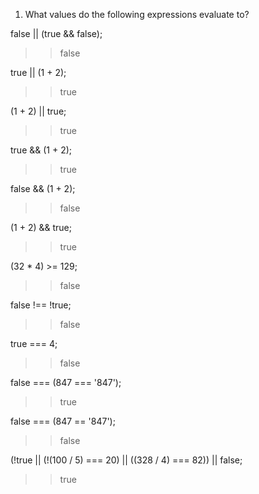 1. What values do the following expressions evaluate to?

false || (true && false);

> > false

true || (1 + 2);

> > true

(1 + 2) || true;

> > true

true && (1 + 2);

> > true

false && (1 + 2);

> > false

(1 + 2) && true;

> > true

(32 \* 4) >= 129;

> > false

false !== !true;

> > false

true === 4;

> > false

false === (847 === '847');

> > true

false === (847 == '847');

> > false

(!true || (!(100 / 5) === 20) || ((328 / 4) === 82)) || false;

> > true
